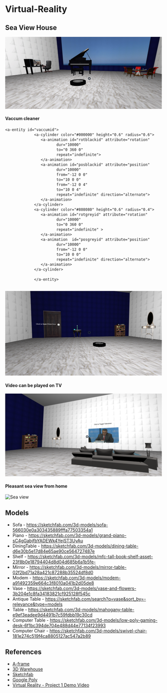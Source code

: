 # Virtual-Reality


## Sea View House

![Overview](https://github.com/Madhuri-Gangadharan/Virtual-Reality/blob/main/Virtual%20Reality%20-%20Project%201/screenshots/VR-Project1.gif)

#### Vaccum cleaner 

```
<a-entity id="vaccumid">
             <a-cylinder color="#000000" height="0.6" radius="0.6">
                <a-animation id="rotblackid" attribute="rotation"
                       dur="10000"
                       to="0 360 0"
                       repeat="indefinite">
                </a-animation>
                <a-animation id="posblackid" attribute="position"
                       dur="10000"
                       from="-12 0 0"
                       to="10 0 0"
                       from="-12 0 4"
                       to="10 0 4"
                       repeat="indefinite" direction="alternate">
                </a-animation>
             </a-cylinder>
             <a-cylinder color="#808080" height="0.6" radius="0.4">
                <a-animation id="rotgreyid" attribute="rotation"
                       dur="10000"
                       to="0 360 0"
                       repeat="indefinite" >
                </a-animation>
                <a-animation  id="posgreyid" attribute="position"
                       dur="10000"
                       from="-12 0 0"
                       to="10 0 0"
                       repeat="indefinite" direction="alternate">
                </a-animation>
             </a-cylinder>
            
             </a-entity>
   
 ```           

![Door](https://github.com/Madhuri-Gangadharan/Virtual-Reality/blob/main/Virtual%20Reality%20-%20Project%201/screenshots/Screen%20Shot%202020-10-04%20at%209.37.33%20PM.png)

#### Video can be played on TV
![TV](https://github.com/Madhuri-Gangadharan/Virtual-Reality/blob/main/Virtual%20Reality%20-%20Project%201/screenshots/Screen%20Shot%202020-10-04%20at%209.48.31%20PM.png)

#### Pleasant sea view from home

![Sea view](https://github.com/Madhuri-Gangadharan/Virtual-Reality/blob/main/Virtual%20Reality%20-%20Project%201/screenshots/Screen%20Shot%202020-10-04%20at%209.36.43%20PM.png)

## Models

* Sofa - https://sketchfab.com/3d-models/sofa-566030e0a303435889fffa77503354a1
* Piano - https://sketchfab.com/3d-models/grand-piano-sC4gGabjfbYADEWk4YejST3UyAu
* DiningTable - https://sketchfab.com/3d-models/dining-table-d6e30b5e17d84e65ae90ce564727487e
* Shelf - https://sketchfab.com/3d-models/mfc-tall-book-shelf-asset-23f8b0e18794404d8d04d685b6a1b5fe-
* Mirror - https://sketchfab.com/3d-models/mirror-table-02f2bd71a28a421c87288b35524df8d0
* Modem - https://sketchfab.com/3d-models/modem-a91492359e664c3f8010a041b2d05de8
* Vase - https://sketchfab.com/3d-models/vase-and-flowers-3b204e1c8fa34183821cf925128f545c
* Antique Table - https://sketchfab.com/search?q=vase&sort_by=-relevance&type=models
* Table - https://sketchfab.com/3d-models/mahogany-table-e9ef3eadee9d4491b7c59fdbb19c30cd
* Computer Table - https://sketchfab.com/3d-models/low-poly-gaming-desk-6f1bc394de704e488d44e77134f23993
* Computer Chair - https://sketchfab.com/3d-models/swivel-chair-181e274c519f4ca8805127ac547a2b89


## References

* [A-frame](https://aframe.io/)
* [3D Warehouse](https://3dwarehouse.sketchup.com/)
* [Sketchfab](https://sketchfab.com/feed)
* [Google Poly](https://poly.google.com/)
* [Virtual Reality - Project 1 Demo Video](https://youtu.be/8ck8pKfPnTg)
